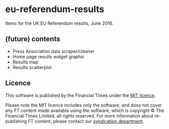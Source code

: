 # eu-referendum-results

Items for the UK EU Referendum results, June 2016.

## (future) contents

* Press Association data scraper/cleaner
* Home page results widget graphic
* Results map
* Results scatterplot

## Licence
This software is published by the Financial Times under the [MIT licence](http://opensource.org/licenses/MIT). 

Please note the MIT licence includes only the software, and does not cover any FT content made available using the software, which is copyright &copy; The Financial Times Limited, all rights reserved. For more information about re-publishing FT content, please contact our [syndication department](http://syndication.ft.com/).
